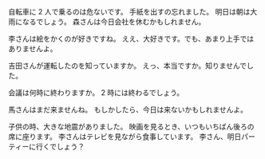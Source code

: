 自転車に 2 人で乗るのは危ないです。
手紙を出すの忘れました。
明日は朝は大雨になるでしょう。
森さんは今日会社を休むかもしれません。

李さんは絵をかくのが好きですね。
ええ、大好きです。でも、あまり上手ではありませんよ。

吉田さんが運転したのを知っていますか。
えっ、本当ですか。知りませんでした。

会議は何時に終わりますか。
2 時には終わるでしょう。

馬さんはまだ来ませんね。
もしかしたら、今日は来ないかもしれませんよ。

子供の時、大きな地震がありました。
映画を見るとき、いつもいちばん後ろの席に座ります。
李さんはテレビを見ながら食事しています。
李さん、明日パーティーに行くでしょう？

